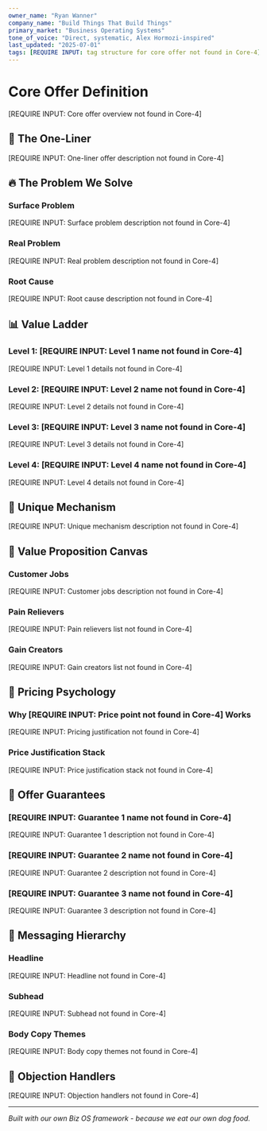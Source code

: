 ```yaml
---
owner_name: "Ryan Wanner"
company_name: "Build Things That Build Things"
primary_market: "Business Operating Systems"
tone_of_voice: "Direct, systematic, Alex Hormozi-inspired"
last_updated: "2025-07-01"
tags: [REQUIRE INPUT: tag structure for core offer not found in Core-4]
---
```


# Core Offer Definition

[REQUIRE INPUT: Core offer overview not found in Core-4]

## 🎯 The One-Liner

[REQUIRE INPUT: One-liner offer description not found in Core-4]

## 🔥 The Problem We Solve

### Surface Problem
[REQUIRE INPUT: Surface problem description not found in Core-4]

### Real Problem
[REQUIRE INPUT: Real problem description not found in Core-4]

### Root Cause
[REQUIRE INPUT: Root cause description not found in Core-4]

## 📊 Value Ladder

### Level 1: [REQUIRE INPUT: Level 1 name not found in Core-4]
[REQUIRE INPUT: Level 1 details not found in Core-4]

### Level 2: [REQUIRE INPUT: Level 2 name not found in Core-4]
[REQUIRE INPUT: Level 2 details not found in Core-4]

### Level 3: [REQUIRE INPUT: Level 3 name not found in Core-4]
[REQUIRE INPUT: Level 3 details not found in Core-4]

### Level 4: [REQUIRE INPUT: Level 4 name not found in Core-4]
[REQUIRE INPUT: Level 4 details not found in Core-4]

## 🌟 Unique Mechanism

[REQUIRE INPUT: Unique mechanism description not found in Core-4]

## 🚀 Value Proposition Canvas

### Customer Jobs
[REQUIRE INPUT: Customer jobs description not found in Core-4]

### Pain Relievers
[REQUIRE INPUT: Pain relievers list not found in Core-4]

### Gain Creators
[REQUIRE INPUT: Gain creators list not found in Core-4]

## 💸 Pricing Psychology

### Why [REQUIRE INPUT: Price point not found in Core-4] Works
[REQUIRE INPUT: Pricing justification not found in Core-4]

### Price Justification Stack
[REQUIRE INPUT: Price justification stack not found in Core-4]

## 🎯 Offer Guarantees

### [REQUIRE INPUT: Guarantee 1 name not found in Core-4]
[REQUIRE INPUT: Guarantee 1 description not found in Core-4]

### [REQUIRE INPUT: Guarantee 2 name not found in Core-4]
[REQUIRE INPUT: Guarantee 2 description not found in Core-4]

### [REQUIRE INPUT: Guarantee 3 name not found in Core-4]
[REQUIRE INPUT: Guarantee 3 description not found in Core-4]

## 📣 Messaging Hierarchy

### Headline
[REQUIRE INPUT: Headline not found in Core-4]

### Subhead
[REQUIRE INPUT: Subhead not found in Core-4]

### Body Copy Themes
[REQUIRE INPUT: Body copy themes not found in Core-4]

## 🎯 Objection Handlers

[REQUIRE INPUT: Objection handlers not found in Core-4]

---

*Built with our own Biz OS framework - because we eat our own dog food.*
